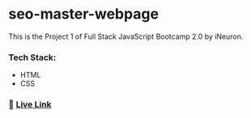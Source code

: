 # seo-master-webpage
This is the Project 1 of Full Stack JavaScript Bootcamp 2.0 by iNeuron.

### Tech Stack:
- HTML
- CSS

### :rocket: [Live Link](https://seo-master-webpage.netlify.app)
